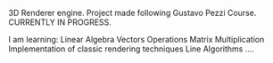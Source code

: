 3D Renderer engine.
Project made following Gustavo Pezzi Course. 
CURRENTLY IN PROGRESS. 

I am learning: 
Linear Algebra
Vectors Operations
Matrix Multiplication
Implementation of classic rendering techniques
Line Algorithms
....
